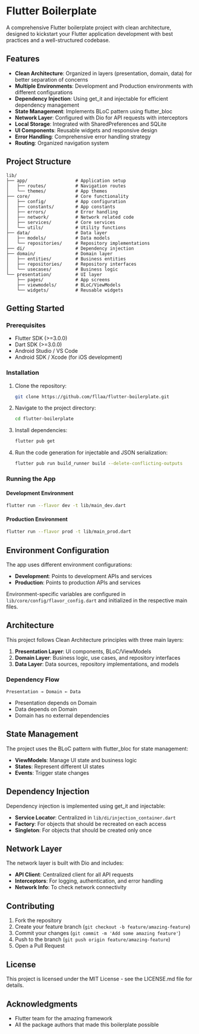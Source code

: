 # Flutter Boilerplate

A comprehensive Flutter boilerplate project with clean architecture, designed to kickstart your Flutter application development with best practices and a well-structured codebase.

## Features

- **Clean Architecture**: Organized in layers (presentation, domain, data) for better separation of concerns
- **Multiple Environments**: Development and Production environments with different configurations
- **Dependency Injection**: Using get_it and injectable for efficient dependency management
- **State Management**: Implements BLoC pattern using flutter_bloc
- **Network Layer**: Configured with Dio for API requests with interceptors
- **Local Storage**: Integrated with SharedPreferences and SQLite
- **UI Components**: Reusable widgets and responsive design
- **Error Handling**: Comprehensive error handling strategy
- **Routing**: Organized navigation system

## Project Structure

```
lib/
├── app/                  # Application setup
│   ├── routes/           # Navigation routes
│   └── themes/           # App themes
├── core/                 # Core functionality
│   ├── config/           # App configuration
│   ├── constants/        # App constants
│   ├── errors/           # Error handling
│   ├── network/          # Network related code
│   ├── services/         # Core services
│   └── utils/            # Utility functions
├── data/                 # Data layer
│   ├── models/           # Data models
│   └── repositories/     # Repository implementations
├── di/                   # Dependency injection
├── domain/               # Domain layer
│   ├── entities/         # Business entities
│   ├── repositories/     # Repository interfaces
│   └── usecases/         # Business logic
└── presentation/         # UI layer
    ├── pages/            # App screens
    ├── viewmodels/       # BLoC/ViewModels
    └── widgets/          # Reusable widgets
```

## Getting Started

### Prerequisites

- Flutter SDK (>=3.0.0)
- Dart SDK (>=3.0.0)
- Android Studio / VS Code
- Android SDK / Xcode (for iOS development)

### Installation

1. Clone the repository:
   ```bash
   git clone https://github.com/fllaa/flutter-boilerplate.git
   ```

2. Navigate to the project directory:
   ```bash
   cd flutter-boilerplate
   ```

3. Install dependencies:
   ```bash
   flutter pub get
   ```

4. Run the code generation for injectable and JSON serialization:
   ```bash
   flutter pub run build_runner build --delete-conflicting-outputs
   ```

### Running the App

#### Development Environment

```bash
flutter run --flavor dev -t lib/main_dev.dart
```

#### Production Environment

```bash
flutter run --flavor prod -t lib/main_prod.dart
```

## Environment Configuration

The app uses different environment configurations:

- **Development**: Points to development APIs and services
- **Production**: Points to production APIs and services

Environment-specific variables are configured in `lib/core/config/flavor_config.dart` and initialized in the respective main files.

## Architecture

This project follows Clean Architecture principles with three main layers:

1. **Presentation Layer**: UI components, BLoC/ViewModels
2. **Domain Layer**: Business logic, use cases, and repository interfaces
3. **Data Layer**: Data sources, repository implementations, and models

### Dependency Flow

```
Presentation → Domain ← Data
```

- Presentation depends on Domain
- Data depends on Domain
- Domain has no external dependencies

## State Management

The project uses the BLoC pattern with flutter_bloc for state management:

- **ViewModels**: Manage UI state and business logic
- **States**: Represent different UI states
- **Events**: Trigger state changes

## Dependency Injection

Dependency injection is implemented using get_it and injectable:

- **Service Locator**: Centralized in `lib/di/injection_container.dart`
- **Factory**: For objects that should be recreated on each access
- **Singleton**: For objects that should be created only once

## Network Layer

The network layer is built with Dio and includes:

- **API Client**: Centralized client for all API requests
- **Interceptors**: For logging, authentication, and error handling
- **Network Info**: To check network connectivity

## Contributing

1. Fork the repository
2. Create your feature branch (`git checkout -b feature/amazing-feature`)
3. Commit your changes (`git commit -m 'Add some amazing feature'`)
4. Push to the branch (`git push origin feature/amazing-feature`)
5. Open a Pull Request

## License

This project is licensed under the MIT License - see the LICENSE.md file for details.

## Acknowledgments

- Flutter team for the amazing framework
- All the package authors that made this boilerplate possible
